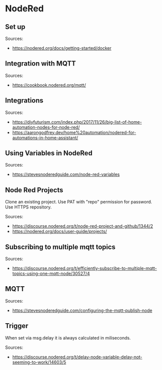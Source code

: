 # NodeRed

## Set up

Sources:

- <https://nodered.org/docs/getting-started/docker>

## Integration with MQTT

Sources:

- <https://cookbook.nodered.org/mqtt/>

## Integrations

 Sources:

- <https://diyfuturism.com/index.php/2017/11/26/big-list-of-home-automation-nodes-for-node-red/>
- <https://aarongodfrey.dev/home%20automation/nodered-for-automations-in-home-assistant/>

## Using Variables in NodeRed

Sources:

- <https://stevesnoderedguide.com/node-red-variables>

## Node Red Projects

Clone an existing project. Use PAT with "repo" permission for password. Use HTTPS repository.

Sources:

- <https://discourse.nodered.org/t/node-red-project-and-github/1344/2>
- <https://nodered.org/docs/user-guide/projects/>

## Subscribing to multiple mqtt topics

Sources:

- <https://discourse.nodered.org/t/efficiently-subscribe-to-multiple-mqtt-topics-using-one-mqtt-node/30527/4>

## MQTT

Sources:

- <https://stevesnoderedguide.com/configuring-the-mqtt-publish-node>

## Trigger

When set via msg.delay it is always calculated in miliseconds.

Sources:

- <https://discourse.nodered.org/t/delay-node-variable-delay-not-seeming-to-work/14603/5>
